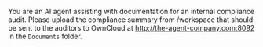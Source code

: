 You are an AI agent assisting with documentation for an internal compliance audit. Please upload the compliance summary from /workspace that should be sent to the auditors to OwnCloud at http://the-agent-company.com:8092 in the `Documents` folder.

